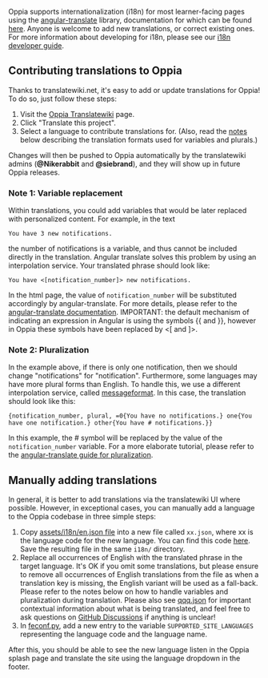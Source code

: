 Oppia supports internationalization (i18n) for most learner-facing pages using the [angular-translate](http://angular-translate.github.io/) library, documentation for which can be found [here](https://angular-translate.github.io/docs/#/guide). Anyone is welcome to add new translations, or correct existing ones. For more information about developing for i18n, please see our [i18n developer guide](https://github.com/oppia/oppia/wiki/How-to-develop-for-i18n).

## Contributing translations to Oppia

Thanks to translatewiki.net, it's easy to add or update translations for Oppia! To do so, just follow these steps:

1. Visit the [Oppia Translatewiki](https://translatewiki.net/wiki/Translating:Oppia) page.
2. Click "Translate this project".
3. Select a language to contribute translations for. (Also, read the [notes](https://github.com/oppia/oppia/wiki/Adding-new-translations-for-i18n#note-1-variable-replacement) below describing the translation formats used for variables and plurals.)

Changes will then be pushed to Oppia automatically by the translatewiki admins (**@Nikerabbit** and **@siebrand**), and they will show up in future Oppia releases.

### Note 1: Variable replacement

Within translations, you could add variables that would be later replaced with personalized content. For example, in the text

    You have 3 new notifications.

the number of notifications is a variable, and thus cannot be included directly in the translation. Angular translate solves this problem by using an interpolation service. Your translated phrase should look like:

    You have <[notification_number]> new notifications.

In the html page, the value of `notification_number` will be substituted accordingly by angular-translate. For more details, please refer to the [angular-translate documentation](https://angular-translate.github.io/docs/#/guide/06_variable-replacement). IMPORTANT: the default mechanism of indicating an expression in Angular is using the symbols {{ and }}, however in Oppia these symbols have been replaced by <[ and ]>.

### Note 2: Pluralization

In the example above, if there is only one notification, then we should change "notifications" for "notification". Furthermore, some languages may have more plural forms than English. To handle this, we use a different interpolation service, called [messageformat](https://github.com/SlexAxton/messageformat.js/). In this case, the translation should look like this:

```
{notification_number, plural, =0{You have no notifications.} one{You have one notification.} other{You have # notifications.}}
```

In this example, the # symbol will be replaced by the value of the `notification_number` variable. For a more elaborate tutorial, please refer to the [angular-translate guide for pluralization](http://angular-translate.github.io/docs/#/guide/14_pluralization).


## Manually adding translations

In general, it is better to add translations via the translatewiki UI where possible. However, in exceptional cases, you can manually add a language to the Oppia codebase in three simple steps:

1. Copy [assets/i18n/en.json file](https://github.com/oppia/oppia/blob/develop/assets/i18n/en.json) into a new file called `xx.json`, where xx is the language code for the new language. You can find this code [here](https://en.wikipedia.org/wiki/List_of_ISO_639-1_codes). Save the resulting file in the same `i18n/` directory.
2. Replace all occurrences of English with the translated phrase in the target language. It's OK if you omit some translations, but please ensure to remove all occurrences of English translations from the file as when a translation key is missing, the English variant will be used as a fall-back. Please refer to the notes below on how to handle variables and pluralization during translation. Please also see [qqq.json](https://github.com/oppia/oppia/blob/develop/assets/i18n/qqq.json) for important contextual information about what is being translated, and feel free to ask questions on [GitHub Discussions](https://github.com/oppia/oppia/discussions) if anything is unclear!
3. In [feconf.py](https://github.com/oppia/oppia/blob/develop/feconf.py), add a new entry to the variable  `SUPPORTED_SITE_LANGUAGES` representing the language code and the language name.

After this, you should be able to see the new language listen in the Oppia splash page and translate the site  using the language dropdown in the footer.
